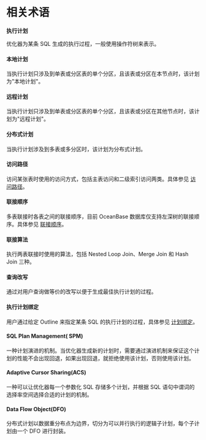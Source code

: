 相关术语 
=========================



**执行计划** 

优化器为某条 SQL 生成的执行过程，一般使用操作符树来表示。

#### **本地计划** 

当执行计划只涉及到单表或分区表的单个分区，且该表或分区在本节点时，该计划为"本地计划"。

#### **远程计划** 

当执行计划只涉及到单表或分区表的单个分区，且该表或分区在其他节点时，该计划为"远程计划"。

#### **分布式计划** 

当执行计划涉及到多表或多分区时，该计划为分布式计划。

#### **访问路径** 

访问某张表时使用的访问方式，包括主表访问和二级索引访问两类。具体参见 [访问路径](4.sql-optimization-1/6.query-optimization/1.access-path/1.overview-9.md)。

#### **联接顺序** 

多表联接时各表之间的联接顺序，目前 OceanBase 数据库仅支持左深树的联接顺序。具体参见 [联接顺序](4.sql-optimization-1/6.query-optimization/2.join-algorithm/3.join-order.md)。

#### **联接算法** 

执行两表联接时使用的算法，包括 Nested Loop Join、Merge Join 和 Hash Join 三种。

#### **查询改写** 

通过对用户查询做等价的改写以便于生成最佳执行计划的过程。

#### **执行计划绑定** 

用户通过给定 Outline 来指定某条 SQL 的执行计划的过程，具体参见 [计划绑定](4.sql-optimization-1/7.manage-execution-plans/2.plan-binding.md)。

#### **SQL Plan Management(** **SPM)** 

一种计划演进的机制。当优化器生成新的计划时，需要通过演进机制来保证这个计划的性能不会出现回退，如果出现回退，就拒绝使用该计划，否则使用该计划。

#### **Adaptive Cursor Sharing(ACS)** 

一种可以让优化器每一个参数化 SQL 存储多个计划，并根据 SQL 语句中谓词的选择率空间选择合适的计划的机制。

#### **Data Flow Object(DFO)** 

分布式计划以数据重分布点为边界，切分为可以并行执行的逻辑子计划，每个子计划由一个 DFO 进行封装。
